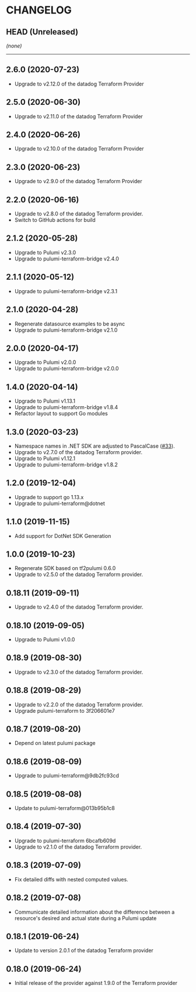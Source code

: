 CHANGELOG
=========

## HEAD (Unreleased)
_(none)_

---

## 2.6.0 (2020-07-23)
* Upgrade to v2.12.0 of the datadog Terraform Provider

## 2.5.0 (2020-06-30)
* Upgrade to v2.11.0 of the datadog Terraform Provider

## 2.4.0 (2020-06-26)
* Upgrade to v2.10.0 of the datadog Terraform Provider

## 2.3.0 (2020-06-23)
* Upgrade to v2.9.0 of the datadog Terraform Provider

## 2.2.0 (2020-06-16)
* Upgrade to v2.8.0 of the datadog Terraform provider.
* Switch to GitHub actions for build

## 2.1.2 (2020-05-28)
* Upgrade to Pulumi v2.3.0
* Upgrade to pulumi-terraform-bridge v2.4.0

## 2.1.1 (2020-05-12)
* Upgrade to pulumi-terraform-bridge v2.3.1

## 2.1.0 (2020-04-28)
* Regenerate datasource examples to be async
* Upgrade to pulumi-terraform-bridge v2.1.0

## 2.0.0 (2020-04-17)
* Upgrade to Pulumi v2.0.0
* Upgrade to pulumi-terraform-bridge v2.0.0

## 1.4.0 (2020-04-14)
* Upgrade to Pulumi v1.13.1
* Upgrade to pulumi-terraform-bridge v1.8.4
* Refactor layout to support Go modules

## 1.3.0 (2020-03-23)
* Namespace names in .NET SDK are adjusted to PascalCase
([#33](https://github.com/pulumi/pulumi-datadog/pull/33)).
* Upgrade to v2.7.0 of the datadog Terraform provider.
* Upgrade to Pulumi v1.12.1
* Upgrade to pulumi-terraform-bridge v1.8.2

## 1.2.0 (2019-12-04)
* Upgrade to support go 1.13.x
* Upgrade to pulumi-terraform@dotnet

## 1.1.0 (2019-11-15)
* Add support for DotNet SDK Generation

## 1.0.0 (2019-10-23)
* Regenerate SDK based on tf2pulumi 0.6.0
* Upgrade to v2.5.0 of the datadog Terraform provider.

## 0.18.11 (2019-09-11)
* Upgrade to v2.4.0 of the datadog Terraform provider.

## 0.18.10 (2019-09-05)
* Upgrade to Pulumi v1.0.0

## 0.18.9 (2019-08-30)
* Upgrade to v2.3.0 of the datadog Terraform provider.

## 0.18.8 (2019-08-29)
* Upgrade to v2.2.0 of the datadog Terraform provider.
* Upgrade pulumi-terraform to 3f206601e7

## 0.18.7 (2019-08-20)
* Depend on latest pulumi package

## 0.18.6 (2019-08-09)
* Upgrade to pulumi-terraform@9db2fc93cd

## 0.18.5 (2019-08-08)
* Update to pulumi-terraform@013b95b1c8

## 0.18.4 (2019-07-30)
* Upgrade to pulumi-terraform 6bcafb609d
* Upgrade to v2.1.0 of the datadog Terraform provider.

## 0.18.3 (2019-07-09)
* Fix detailed diffs with nested computed values.

## 0.18.2 (2019-07-08)
* Communicate detailed information about the difference between a resource's desired and actual state during a Pulumi update

## 0.18.1 (2019-06-24)
* Update to version 2.0.1 of the datadog Terraform provider

## 0.18.0 (2019-06-24)
* Initial release of the provider against 1.9.0 of the Terraform provider

